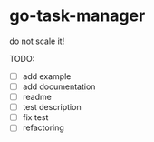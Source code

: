 # go-task-manager

do not scale it!

TODO:

- [ ] add example
- [ ] add documentation
- [ ] readme
- [ ] test description
- [ ] fix test
- [ ] refactoring
